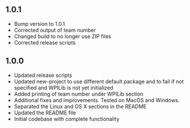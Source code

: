 ## 1.0.1
* Bump version to 1.0.1
* Corrected output of team number
* Changed build to no longer use ZIP files
* Corrected release scripts

## 1.0.0
* Updated release scripts
* Updated new-project to use different default package and to fail if not specified and WPILib is not yet initialized
* Added printing of team number under WPILib section
* Additional fixes and improvements. Tested on MacOS and Windows.
* Separated the Linux and OS X sections in the README
* Updated the README file
* Initial codebase with complete functionality

